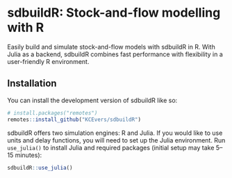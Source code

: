 
<!-- README.md is generated from README.Rmd. Please edit that file -->

# sdbuildR: Stock-and-flow modelling with R

<!-- badges: start -->
<!-- badges: end -->

Easily build and simulate stock-and-flow models with sdbuildR in R. With
Julia as a backend, sdbuildR combines fast performance with flexibility
in a user-friendly R environment.

## Installation

You can install the development version of sdbuildR like so:

``` r
# install.packages("remotes")
remotes::install_github("KCEvers/sdbuildR")
```

sdbuildR offers two simulation engines: R and Julia. If you would like
to use units and delay functions, you will need to set up the Julia
environment. Run `use_julia()` to install Julia and required packages
(initial setup may take 5–15 minutes):

``` r
sdbuildR::use_julia()
```
